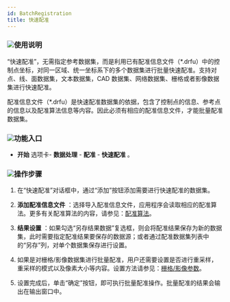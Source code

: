 ```yaml
---
id: BatchRegistration
title: 快速配准  
---  
```

### ![](../../img/read.gif)使用说明




“快速配准”，无需指定参考数据集，而是利用已有配准信息文件（*.drfu）中的控制点坐标，对同一区域、统一坐标系下的多个数据集进行批量快速配准。支持对点、线、面数据集，文本数据集，CAD
数据集、网络数据集、栅格或者影像数据集进行快速配准。




配准信息文件（*.drfu）是快速配准数据集的依据，包含了控制点的信息、参考点的信息以及配准算法信息等内容。因此必须有相应的配准信息文件，才能批量配准数据集。



### ![](../../img/read.gif)功能入口



* **开始** 选项卡- **数据处理** - **配准** - **快速配准** 。



### ![](../../img/read.gif)操作步骤



1. 在“快速配准”对话框中，通过“添加”按钮添加需要进行快速配准的数据集。

2. **添加配准信息文件**
：选择导入配准信息文件，应用程序会读取相应的配准算法。更多有关配准算法的内容，请参见：[配准算法](RegistrationMode)。

3. **结果设置**
：如果勾选“另存结果数据”复选框，则会将配准结果保存为新的数据集，此时需要指定配准结果要保存的数据源；或者通过配准数据集列表中的“另存”列，对单个数据集保存进行设置。

4. 如果是对栅格/影像数据集进行批量配准，用户还需要设置是否进行重采样，重采样的模式以及像素大小等内容。设置方法请参见：[栅格/影像参数](resamplesize)。

5. 设置完成后，单击“确定”按钮，即可执行批量配准操作。批量配准的结果会输出在输出窗口中。


